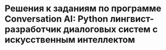 # Решения к заданиям по программе Conversation AI: Python лингвист-разработчик диалоговых систем с искусственным интеллектом